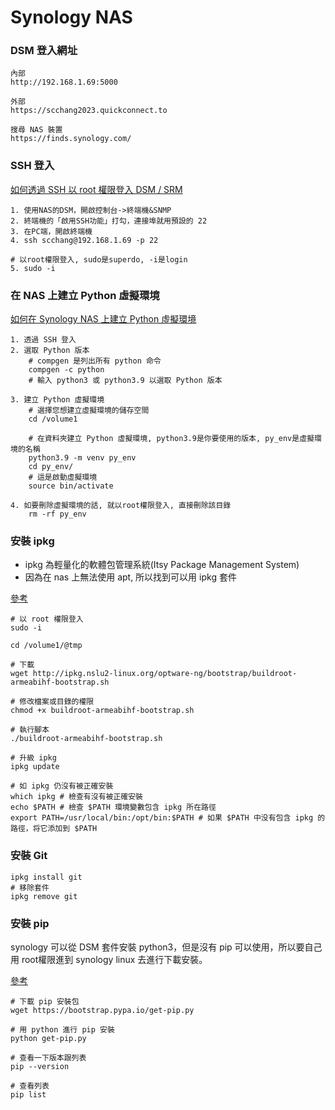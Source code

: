 # Synology NAS
### DSM 登入網址
```
內部
http://192.168.1.69:5000

外部
https://scchang2023.quickconnect.to

搜尋 NAS 裝置
https://finds.synology.com/

```
### SSH 登入
[如何透過 SSH 以 root 權限登入 DSM / SRM](https://kb.synology.com/zh-tw/DSM/tutorial/How_to_login_to_DSM_with_root_permission_via_SSH_Telnet)
```
1. 使用NAS的DSM，開啟控制台->終端機&SNMP
2. 終端機的「啟用SSH功能」打勾，連接埠就用預設的 22
3. 在PC端，開啟終端機
4. ssh scchang@192.168.1.69 -p 22

# 以root權限登入, sudo是superdo, -i是login
5. sudo -i
```
### 在 NAS 上建立 Python 虛擬環境
[如何在 Synology NAS 上建立 Python 虛擬環境](https://kb.synology.com/zh-tw/DSM/tutorial/Set_up_Python_virtual_environment_on_NAS)
```
1. 透過 SSH 登入
2. 選取 Python 版本
    # compgen 是列出所有 python 命令
    compgen -c python
    # 輸入 python3 或 python3.9 以選取 Python 版本

3. 建立 Python 虛擬環境
    # 選擇您想建立虛擬環境的儲存空間
    cd /volume1

    # 在資料夾建立 Python 虛擬環境, python3.9是你要使用的版本, py_env是虛擬環境的名稱
    python3.9 -m venv py_env
    cd py_env/
    # 這是啟動虛擬環境
    source bin/activate

4. 如要刪除虛擬環境的話, 就以root權限登入, 直接刪除該目錄
    rm -rf py_env
```
### 安裝 ipkg
- ipkg 為輕量化的軟體包管理系統(Itsy Package Management System)
- 因為在 nas 上無法使用 apt, 所以找到可以用 ipkg 套件

[參考](https://blog.csdn.net/christmans/article/details/129641264)
```
# 以 root 權限登入
sudo -i

cd /volume1/@tmp

# 下載 
wget http://ipkg.nslu2-linux.org/optware-ng/bootstrap/buildroot-armeabihf-bootstrap.sh

# 修改檔案或目錄的權限
chmod +x buildroot-armeabihf-bootstrap.sh

# 執行腳本
./buildroot-armeabihf-bootstrap.sh

# 升級 ipkg
ipkg update

# 如 ipkg 仍沒有被正確安裝
which ipkg # 檢查有沒有被正確安裝
echo $PATH # 檢查 $PATH 環境變數包含 ipkg 所在路徑
export PATH=/usr/local/bin:/opt/bin:$PATH # 如果 $PATH 中没有包含 ipkg 的路徑，将它添加到 $PATH 

```
### 安裝 Git
```
ipkg install git
# 移除套件 
ipkg remove git
```
### 安裝 pip
synology 可以從 DSM 套件安裝 python3，但是沒有 pip 可以使用，所以要自己用 root權限進到 synology linux 去進行下載安裝。

[參考](https://mebolulu.com/?p=781)
```
# 下載 pip 安裝包
wget https://bootstrap.pypa.io/get-pip.py

# 用 python 進行 pip 安裝
python get-pip.py

# 查看一下版本跟列表
pip --version

# 查看列表
pip list
```